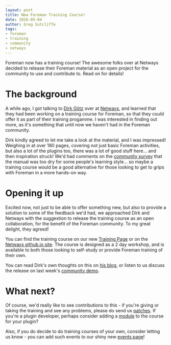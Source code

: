 ```yaml
---
layout: post
title: New Foreman Training Course!
date: 2016-05-04
author: Greg Sutcliffe
tags:
- foreman
- training
- community
- netways
---
```


Foreman now has a training course! The awesome folks over at Netways decided to
release their Foreman material as an open project for the community to use and
contribute to. Read on for details!

<!--more-->

# The background

A while ago, I got talking to [Dirk Götz][dirk] over at
[Netways][netways], and learned that they had been working on a training
course for Foreman, so that they could offer it as part of their training
progamme. I was interested in finding out more, as it's something that until
now we haven't had in the Foreman community.

[dirk]: //blog.netways.de/author/dgoetz
[netways]: //netways.de

Dirk kindly agreed to let me take a look at the material, and I was impressed!
Weighing in at over 180 pages, covering not just basic Foreman activities, but
also a lot of the plugins too, there was a lot of good stuff here... and then
inspiration struck! We'd had comments on the [community survey][survey] that
the manual was too dry for some people's learning style... so maybe a training
course would be a good alternative for those looking to get to grips with
Foreman in a more hands-on way.

[survey]: //2016/03/2016-forman-survey-analysis.html

# Opening it up

Excited now, not just to be able to offer something new, but also to provide a
solution to some of the feedback we'd had, we approached Dirk and Netways with
the suggestion to release the training course as an open collaboration, for the
benefit of the Foreman community. To my great delight, they agreed!

You can find the training course on our new [Training Page][training] or
on the [Netways github.io site][rendered]. The course is designed as a 2 day
workshop, and is available to both those looking to self-study or provide
Foreman training of their own.

[training]: //training.html
[rendered]: //netways.github.io/foreman-training/

You can read Dirk's own thoughts on this on [his blog][blog], or listen to us
discuss the release on last week's [community demo][demo].

[blog]: https://blog.netways.de/2016/04/29/foreman-training-release
[demo]: https://youtu.be/-bCIcN5i-24?t=1140

# What next?

Of course, we'd really like to see contributions to this - if you're giving or
taking the training and see any problems, please do send us [patches][patches].
If you're a plugin developer, perhaps consider adding a [module][plugins] to
the course for your plugin?

[patches]: https://github.com/NETWAYS/foreman-training/pulls
[plugins]: https://github.com/NETWAYS/foreman-training/tree/gh-pages/plugins

Also, if you do decide to do training courses of your own, consider letting us
know - you can add such events to our shiny new [events page][events]!

[events]: //events/
